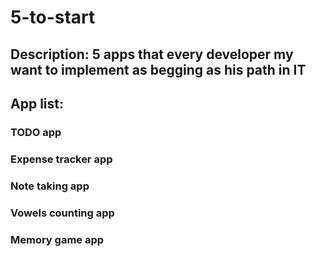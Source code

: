 # 5-to-start
## Description: 5 apps that every developer my want to implement as begging as his path in IT

## App list:
### TODO app

### Expense tracker app

### Note taking app

### Vowels counting app

### Memory game app